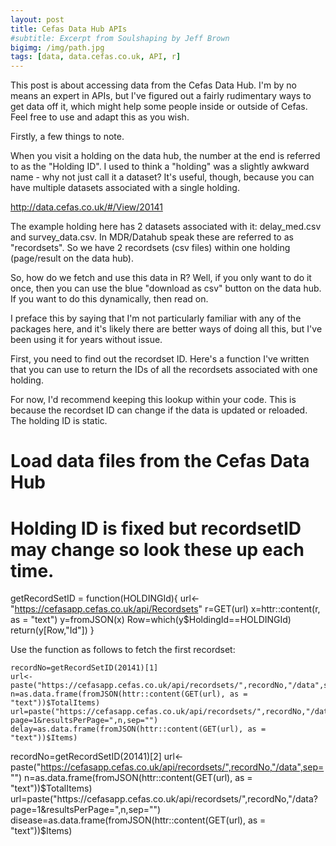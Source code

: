 ```yaml
---
layout: post
title: Cefas Data Hub APIs
#subtitle: Excerpt from Soulshaping by Jeff Brown
bigimg: /img/path.jpg
tags: [data, data.cefas.co.uk, API, r]
---
```


This post is about accessing data from the Cefas Data Hub. I'm by no means an expert in APIs, but I've figured out a fairly rudimentary ways to get data off it, which might help some people inside or outside of Cefas. Feel free to use and adapt this as you wish.

Firstly, a few things to note.

When you visit a holding on the data hub, the number at the end is referred to as the "Holding ID". I used to think a "holding" was a slightly awkward name - why not just call it a dataset? It's useful, though, because you can have multiple datasets associated with a single holding. 

http://data.cefas.co.uk/#/View/20141

The example holding here has 2 datasets associated with it: delay_med.csv and survey_data.csv. In MDR/Datahub speak these are referred to as "recordsets". So we have 2 recordsets (csv files) within one holding (page/result on the data hub).

So, how do we fetch and use this data in R? Well, if you only want to do it once, then you can use the blue "download as csv" button on the data hub. If you want to do this dynamically, then read on.

I preface this by saying that I'm not particularly familiar with any of the packages here, and it's likely there are better ways of doing all this, but I've been using it for years without issue. 

First, you need to find out the recordset ID. Here's a function I've written that you can use to return the IDs of all the recordsets associated with one holding. 

For now, I'd recommend keeping this lookup within your code. This is because the recordset ID can change if the data is updated or reloaded. The holding ID is static.

# Load data files from the Cefas Data Hub
# Holding ID is fixed but recordsetID may change so look these up each time.
getRecordSetID = function(HOLDINGId){
  url<- "https://cefasapp.cefas.co.uk/api/Recordsets"
  r=GET(url)
  x=httr::content(r, as = "text")
  y=fromJSON(x)
  Row=which(y$HoldingId==HOLDINGId)
  return(y[Row,"Id"])
}

Use the function as follows to fetch the first recordset:

```
recordNo=getRecordSetID(20141)[1]
url<- paste("https://cefasapp.cefas.co.uk/api/recordsets/",recordNo,"/data",sep="")
n=as.data.frame(fromJSON(httr::content(GET(url), as = "text"))$TotalItems)
url=paste("https://cefasapp.cefas.co.uk/api/recordsets/",recordNo,"/data?page=1&resultsPerPage=",n,sep="")
delay=as.data.frame(fromJSON(httr::content(GET(url), as = "text"))$Items)
```

recordNo=getRecordSetID(20141)[2]
url<- paste("https://cefasapp.cefas.co.uk/api/recordsets/",recordNo,"/data",sep="")
n=as.data.frame(fromJSON(httr::content(GET(url), as = "text"))$TotalItems)
url=paste("https://cefasapp.cefas.co.uk/api/recordsets/",recordNo,"/data?page=1&resultsPerPage=",n,sep="")
disease=as.data.frame(fromJSON(httr::content(GET(url), as = "text"))$Items)
